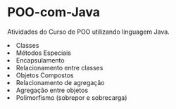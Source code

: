 # POO-com-Java
Atividades do Curso de POO utilizando linguagem Java.

<li> Classes </li>
<li>Métodos Especiais</li>
<li>Encapsulamento</li>
<li>Relacionamento entre classes</li>
<li>Objetos Compostos</li>
<li>Relacionamento de agregação </li>
<li>Agregação entre objetos</li>
<li>Polimorfismo (sobrepor e sobrecarga)</li>
  


